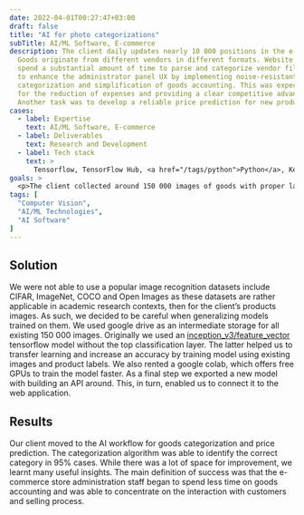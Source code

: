 ```yaml
---
date: 2022-04-01T00:27:47+03:00
draft: false
title: "AI for photo categorizations"
subTitle: AI/ML Software, E-commerce
description: The client daily updates nearly 10 000 positions in the e-commerce store. 
  Goods originate from different vendors in different formats. Website administrators 
  spend a substantial amount of time to parse and categorize vendor files. The task was 
  to enhance the administrator panel UX by implementing noise-resistant automatic 
  categorization and simplification of goods accounting. This was expected to allow 
  for the reduction of expenses and providing a clear competitive advantage. 
  Another task was to develop a reliable price prediction for new products.
cases:
  - label: Expertise
    text: AI/ML Software, E-commerce
  - label: Deliverables
    text: Research and Development
  - label: Tech stack
    text: >
      Tensorflow, TensorFlow Hub, <a href="/tags/python">Python</a>, Keras, Google Colab, Google Drive, Django
goals: >
  <p>The client collected around 150 000 images of goods with proper labels over the number of years. As a result, an extensive database divided into the training and validation sets was created. First of all, we examined existing computer vision solutions for classifying objects by photos. With the client training set, we have improved the object detection and classification algorithm to be noise-resistant to images with more than one object. Our team built a clustering algorithm based on the knowledge and specifics of the customer’s categorization hierarchy. Additionally, we implemented an algorithm persistent to changes in images quality, lighting and visual angle. The category detection pipeline was completely automated and was removed from the manual categorization workflow.</p>
tags: [
  "Computer Vision",
  "AI/ML Technologies",
  "AI Software"
]
---
```


## Solution

We were not able to use a popular image recognition datasets include CIFAR, ImageNet, COCO and Open Images as these datasets are rather applicable in academic research contexts, then for the client’s products images. As such, we decided to be careful when generalizing models trained on them. We used google drive as an intermediate storage for all existing 150 000 images. Originally we used an [inception_v3/feature_vector](https://tfhub.dev/google/tf2-preview/inception_v3/feature_vector/4) tensorflow model without the top classification layer. The latter helped us to transfer learning and increase an accuracy by training model using existing images and product labels. We also rented a google colab, which offers free GPUs to train the model faster. As a final step we exported a new model with building an API around. This, in turn, enabled us to connect it to the web application.

## Results

Our client moved to the AI workflow for goods categorization and price prediction. The categorization algorithm was able to identify the correct category in 95% cases. While there was a lot of space for improvement, we learnt many useful insights. The main definition of success was that the e-commerce store administration staff began to spend less time on goods accounting and was able to concentrate on the interaction with customers and selling process.